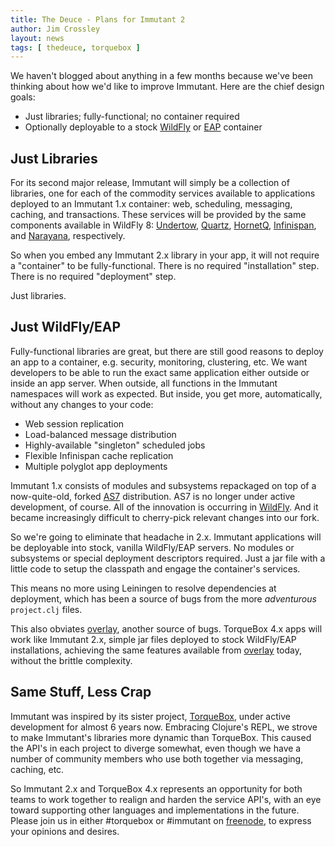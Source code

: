 ```yaml
---
title: The Deuce - Plans for Immutant 2 
author: Jim Crossley
layout: news
tags: [ thedeuce, torquebox ]
---
```


We haven't blogged about anything in a few months because we've been
thinking about how we'd like to improve Immutant. Here are the chief
design goals:

* Just libraries; fully-functional; no container required
* Optionally deployable to a stock [WildFly] or [EAP] container

## Just Libraries

For its second major release, Immutant will simply be a collection of
libraries, one for each of the commodity services available to
applications deployed to an Immutant 1.x container: web, scheduling,
messaging, caching, and transactions. These services will be provided
by the same components available in WildFly 8: [Undertow], [Quartz],
[HornetQ], [Infinispan], and [Narayana], respectively.

So when you embed any Immutant 2.x library in your app, it will not
require a "container" to be fully-functional. There is no required
"installation" step. There is no required "deployment" step.

Just libraries.

## Just WildFly/EAP

Fully-functional libraries are great, but there are still good reasons
to deploy an app to a container, e.g. security, monitoring,
clustering, etc. We want developers to be able to run the exact same
application either outside or inside an app server. When outside, all
functions in the Immutant namespaces will work as expected. But
inside, you get more, automatically, without any changes to your code:

* Web session replication
* Load-balanced message distribution
* Highly-available "singleton" scheduled jobs
* Flexible Infinispan cache replication
* Multiple polyglot app deployments

Immutant 1.x consists of modules and subsystems repackaged on top of a
now-quite-old, forked [AS7] distribution. AS7 is no longer under
active development, of course. All of the innovation is occurring in
[WildFly]. And it became increasingly difficult to cherry-pick
relevant changes into our fork.

So we're going to eliminate that headache in 2.x. Immutant
applications will be deployable into stock, vanilla WildFly/EAP
servers. No modules or subsystems or special deployment descriptors
required. Just a jar file with a little code to setup the classpath
and engage the container's services.

This means no more using Leiningen to resolve dependencies at
deployment, which has been a source of bugs from the more
*adventurous* `project.clj` files.

This also obviates [overlay], another source of bugs. TorqueBox 4.x
apps will work like Immutant 2.x, simple jar files deployed to stock
WildFly/EAP installations, achieving the same features available from
[overlay] today, without the brittle complexity.

## Same Stuff, Less Crap

Immutant was inspired by its sister project, [TorqueBox], under active
development for almost 6 years now. Embracing Clojure's REPL, we
strove to make Immutant's libraries more dynamic than TorqueBox. This
caused the API's in each project to diverge somewhat, even though we
have a number of community members who use both together via
messaging, caching, etc.

So Immutant 2.x and TorqueBox 4.x represents an opportunity for both
teams to work together to realign and harden the service API's, with
an eye toward supporting other languages and implementations in the
future. Please join us in either #torquebox or #immutant on
[freenode], to express your opinions and desires.

[WildFly]: http://wildfly.org/
[freenode]: http://freenode.net/
[EAP]: http://www.redhat.com/products/jbossenterprisemiddleware/application-platform/
[Undertow]: http://undertow.io/
[Quartz]: http://quartz-scheduler.org/
[HornetQ]: http://www.jboss.org/hornetq
[Infinispan]: http://infinispan.org/
[Narayana]: http://www.jboss.org/narayana
[AS7]: http://www.jboss.org/jbossas
[TorqueBox]: http://torquebox.org/
[overlay]: https://github.com/immutant/overlay
